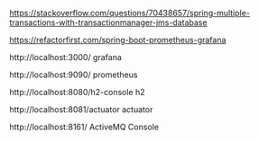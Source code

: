 https://stackoverflow.com/questions/70438657/spring-multiple-transactions-with-transactionmanager-jms-database

https://refactorfirst.com/spring-boot-prometheus-grafana

http://localhost:3000/ grafana

http://localhost:9090/ prometheus

http://localhost:8080/h2-console h2

http://localhost:8081/actuator actuator

http://localhost:8161/ ActiveMQ Console


